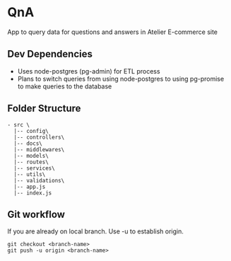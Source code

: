 # QnA

App to query data for questions and answers in Atelier E-commerce site


## Dev Dependencies

- Uses node-postgres (pg-admin) for ETL process
- Plans to switch queries from using node-postgres to using pg-promise to make queries to the database

## Folder Structure

```
- src \
  |-- config\
  |-- controllers\
  |-- docs\
  |-- middlewares\
  |-- models\
  |-- routes\
  |-- services\
  |-- utils\
  |-- validations\
  |-- app.js
  |-- index.js
```

## Git workflow
If you are already on local branch. Use -u to establish origin.

```
git checkout <branch-name>
git push -u origin <branch-name>
```